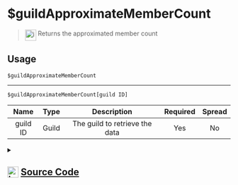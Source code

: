 # $guildApproximateMemberCount
> <img align="top" src="https://upload.wikimedia.org/wikipedia/commons/thumb/e/e4/Infobox_info_icon.svg/160px-Infobox_info_icon.svg.png?20150409153300" alt="image" width="25" height="auto"> Returns the approximated member count
## Usage
```
$guildApproximateMemberCount
```
---
```
$guildApproximateMemberCount[guild ID]
```
| Name | Type | Description | Required | Spread
| :---: | :---: | :---: | :---: | :---: |
guild ID | Guild | The guild to retrieve the data | Yes | No
<details>
<summary>
    
## <img align="top" src="https://cdn4.iconfinder.com/data/icons/iconsimple-logotypes/512/github-512.png" alt="image" width="25" height="auto">  [Source Code](https://github.com/tryforge/ForgeScript-V2/blob/main/src/native/guildApproximateMemberCount.ts)
    
</summary>
    
```ts
import { ArgType, NativeFunction, Return } from "../structures"

export default new NativeFunction({
    name: "$guildApproximateMemberCount",
    version: "1.3.0",
    description: "Returns the approximated member count",
    brackets: false,
    args: [
        {
            name: "guild ID",
            description: "The guild to retrieve the data",
            rest: false,
            required: true,
            type: ArgType.Guild,
        },
    ],
    unwrap: true,
    execute(ctx, [guild]) {
        return this.success((guild ?? ctx.guild)?.approximateMemberCount ?? 0)
    },
})

```
    
</details>